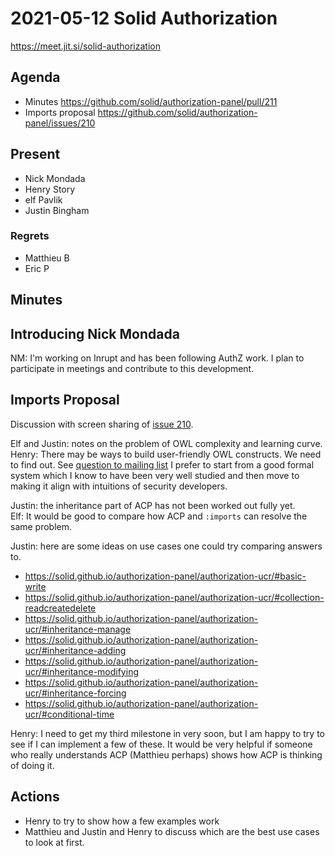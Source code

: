 # 2021-05-12 Solid Authorization

https://meet.jit.si/solid-authorization



## Agenda

* Minutes https://github.com/solid/authorization-panel/pull/211
* Imports proposal https://github.com/solid/authorization-panel/issues/210


## Present

* Nick Mondada
* Henry Story
* elf Pavlik
* Justin Bingham

### Regrets

* Matthieu B
* Eric P

## Minutes

## Introducing Nick Mondada

NM: I'm working on Inrupt and has been following AuthZ work. I plan to participate in meetings and contribute to this development.

## Imports Proposal

Discussion with screen sharing of
[issue 210](https://github.com/solid/authorization-panel/issues/210).

Elf and Justin: notes on the problem of OWL   complexity and learning curve.
Henry: There may be ways to build user-friendly OWL constructs. We need to find out. See [question to mailing list](https://lists.w3.org/Archives/Public/semantic-web/2021May/0007.html)
    I prefer to start from a good formal system which I know to have been very well studied and then move to making it align with intuitions of security developers. 
    
Justin: the inheritance part of ACP has not been worked out fully yet.    
Elf: It would be good to compare how ACP and `:imports`  can resolve the same problem.


Justin: here are some ideas on use cases one could try comparing answers to.

* https://solid.github.io/authorization-panel/authorization-ucr/#basic-write
* https://solid.github.io/authorization-panel/authorization-ucr/#collection-readcreatedelete
* https://solid.github.io/authorization-panel/authorization-ucr/#inheritance-manage
* https://solid.github.io/authorization-panel/authorization-ucr/#inheritance-adding
* https://solid.github.io/authorization-panel/authorization-ucr/#inheritance-modifying
* https://solid.github.io/authorization-panel/authorization-ucr/#inheritance-forcing
* https://solid.github.io/authorization-panel/authorization-ucr/#conditional-time

Henry: I need to get my third milestone in very soon, but I am happy to try to see if I can implement a few of these.
   It would be very helpful if someone who really understands ACP (Matthieu perhaps) shows how ACP is thinking of doing it.


## Actions

* Henry to try to show how a few examples work
* Matthieu and Justin and Henry to discuss which are the best use cases to look at first.
